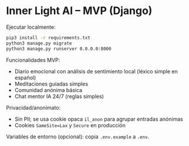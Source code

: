 # Inner Light AI – MVP (Django)

Ejecutar localmente:

```bash
pip3 install -r requirements.txt
python3 manage.py migrate
python3 manage.py runserver 0.0.0.0:8000
```

Funcionalidades MVP:
- Diario emocional con análisis de sentimiento local (léxico simple en español)
- Meditaciones guiadas simples
- Comunidad anónima básica
- Chat mentor IA 24/7 (reglas simples)

Privacidad/anonimato:
- Sin PII; se usa cookie opaca `il_anon` para agrupar entradas anónimas
- Cookies `SameSite=Lax` y `Secure` en producción

Variables de entorno (opcional): copia `.env.example` a `.env`.
